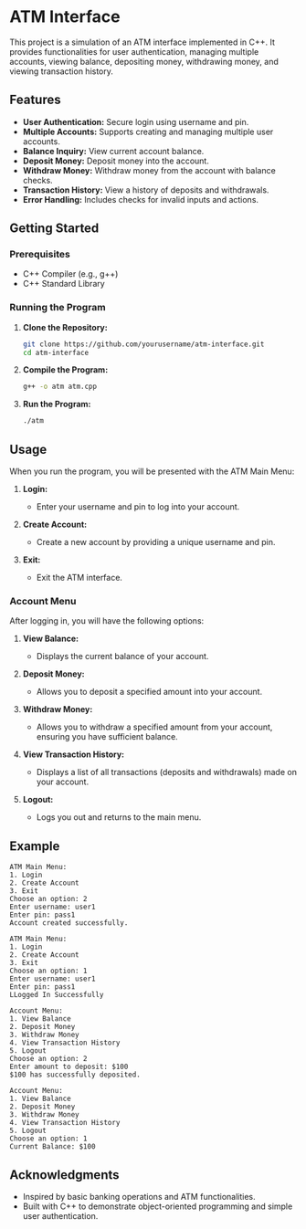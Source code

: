 # ATM Interface

This project is a simulation of an ATM interface implemented in C++. It provides functionalities for user authentication, managing multiple accounts, viewing balance, depositing money, withdrawing money, and viewing transaction history.

## Features

- **User Authentication:** Secure login using username and pin.
- **Multiple Accounts:** Supports creating and managing multiple user accounts.
- **Balance Inquiry:** View current account balance.
- **Deposit Money:** Deposit money into the account.
- **Withdraw Money:** Withdraw money from the account with balance checks.
- **Transaction History:** View a history of deposits and withdrawals.
- **Error Handling:** Includes checks for invalid inputs and actions.

## Getting Started

### Prerequisites

- C++ Compiler (e.g., g++)
- C++ Standard Library

### Running the Program

1. **Clone the Repository:**

    ```sh
    git clone https://github.com/yourusername/atm-interface.git
    cd atm-interface
    ```

2. **Compile the Program:**

    ```sh
    g++ -o atm atm.cpp
    ```

3. **Run the Program:**

    ```sh
    ./atm
    ```

## Usage

When you run the program, you will be presented with the ATM Main Menu:

1. **Login:**
    - Enter your username and pin to log into your account.

2. **Create Account:**
    - Create a new account by providing a unique username and pin.

3. **Exit:**
    - Exit the ATM interface.

### Account Menu

After logging in, you will have the following options:

1. **View Balance:**
    - Displays the current balance of your account.

2. **Deposit Money:**
    - Allows you to deposit a specified amount into your account.

3. **Withdraw Money:**
    - Allows you to withdraw a specified amount from your account, ensuring you have sufficient balance.

4. **View Transaction History:**
    - Displays a list of all transactions (deposits and withdrawals) made on your account.

5. **Logout:**
    - Logs you out and returns to the main menu.

## Example

```
ATM Main Menu:
1. Login
2. Create Account
3. Exit
Choose an option: 2
Enter username: user1
Enter pin: pass1
Account created successfully.

ATM Main Menu:
1. Login
2. Create Account
3. Exit
Choose an option: 1
Enter username: user1
Enter pin: pass1
LLogged In Successfully

Account Menu:
1. View Balance
2. Deposit Money
3. Withdraw Money
4. View Transaction History
5. Logout
Choose an option: 2
Enter amount to deposit: $100
$100 has successfully deposited.

Account Menu:
1. View Balance
2. Deposit Money
3. Withdraw Money
4. View Transaction History
5. Logout
Choose an option: 1
Current Balance: $100
```

## Acknowledgments

- Inspired by basic banking operations and ATM functionalities.
- Built with C++ to demonstrate object-oriented programming and simple user authentication.
